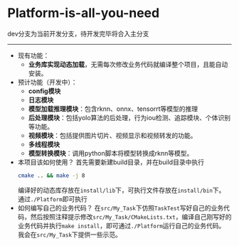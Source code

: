 # Platform-is-all-you-need

dev分支为当前开发分支，待开发完毕将合入主分支
*********************************************************************************************

* 现有功能：
  * **业务库实现动态加载**，无需每次修改业务代码就编译整个项目，且能自动安装。
* 预计功能（开发中）：
  * **config模块**
  * **日志模块**
  * **模型加载推理模块**：包含rknn、onnx、tensorrt等模型的推理
  * **后处理模块**：包括yolo算法的后处理，行为iou检测、追踪模块、个体识别等功能。
  * **视频模块**：包括提供图片切片、视频显示和视频转发的功能。
  * **多线程模块**
  * **模型转换模块**：调用python脚本将模型转换成rknn等模型。
* 本项目该如何使用？
  首先需要新建build目录，并在build目录中执行
  ```sh
  cmake .. && make -j 8
  ```
  编译好的动态库存放在`install/lib`下，可执行文件存放在`install/bin`下。
  通过`./Platform`即可执行
* 如何编写自己的业务代码？
  在`src/My_Task`下仿照`TaskTest`写好自己的业务代码，然后按照注释提示修改`src/My_Task/CMakeLists.txt`，编译自己刚写好的业务代码并执行`make install`，即可通过`./Platform`运行自己的业务代码。
  我会在`src/My_Task`下提供一些示范。
